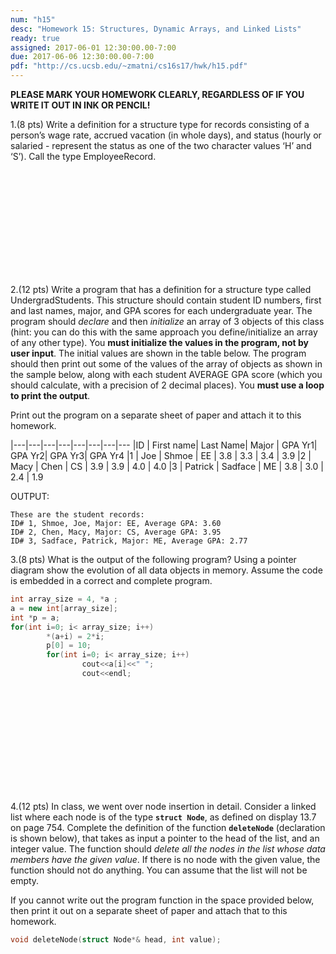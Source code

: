 ```yaml
---
num: "h15"
desc: "Homework 15: Structures, Dynamic Arrays, and Linked Lists"
ready: true
assigned: 2017-06-01 12:30:00.00-7:00
due: 2017-06-06 12:30:00.00-7:00
pdf: "http://cs.ucsb.edu/~zmatni/cs16s17/hwk/h15.pdf"
---
```

<b>PLEASE MARK YOUR HOMEWORK CLEARLY, REGARDLESS OF IF YOU WRITE IT OUT IN INK OR PENCIL!</b>

<div markdown="1">

1.(8 pts) Write a definition for a structure type for records consisting of a person’s wage rate, accrued vacation (in whole days), and status (hourly or salaried - represent the status as one of the two character values ‘H’ and ‘S’).  Call the type EmployeeRecord.
<div style="margin-bottom:14em"></div>

2.(12 pts) Write a program that has a definition for a structure type called UndergradStudents. This structure should contain student ID numbers, first and last names, major, and GPA scores for each undergraduate year. 
The program should *declare* and then *initialize* an array of 3 objects of this class (hint: you can do this with the same approach you define/initialize an array of any other type). You **must initialize the values in the program, not by user input**.  The initial values are shown in the table below. 
The program should then print out some of the values of the array of objects as shown in the sample below, along with each student AVERAGE GPA score (which you should calculate, with a precision of 2 decimal places). You **must use a loop to print the output**.

Print out the program on a separate sheet of paper and attach it to this homework. 

|---|---|---|---|---|---|---|---
|ID | First name| Last Name| Major | GPA Yr1|  GPA Yr2| GPA Yr3| GPA Yr4
|1 | Joe | Shmoe | EE | 3.8 | 3.3 | 3.4 | 3.9
|2 | Macy | Chen | CS | 3.9 | 3.9 | 4.0 | 4.0
|3 | Patrick | Sadface | ME | 3.8 | 3.0 | 2.4 | 1.9

OUTPUT:

```
These are the student records:
ID# 1, Shmoe, Joe, Major: EE, Average GPA: 3.60
ID# 2, Chen, Macy, Major: CS, Average GPA: 3.95
ID# 3, Sadface, Patrick, Major: ME, Average GPA: 2.77
```

<div class="pagebreak"></div>

3.(8 pts) What is the output of the following program? Using a pointer diagram show the evolution of all data objects in memory. Assume the code is embedded in a correct and complete program.

```cpp
int array_size = 4, *a ;
a = new int[array_size];
int *p = a;
for(int i=0; i< array_size; i++)
        *(a+i) = 2*i;
        p[0] = 10;
        for(int i=0; i< array_size; i++)
                cout<<a[i]<<" ";
                cout<<endl;
```

<div style="margin-bottom:14em"></div>

4.(12 pts) In class, we went over node insertion in detail. Consider a linked list where each node is of the type <strong>`struct Node`</strong>, as defined on display 13.7 on page 754. Complete the definition of the function <strong>`deleteNode`</strong> (declaration is shown below), that takes as input a pointer to the head of the list, and an integer value. The function should <em>delete all the nodes in the list whose data members have the given value</em>. If there is no node with the given value, the function should not do anything. You can assume that the list will not be empty.

If you cannot write out the program function in the space provided below, then print it out on a separate sheet of paper and attach that to this homework. 

```cpp
void deleteNode(struct Node*& head, int value);
```

</div>
